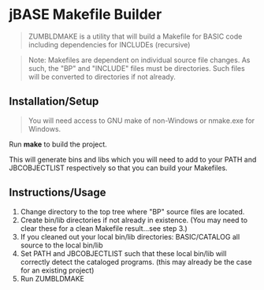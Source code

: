 # jBASE Makefile Builder

> ZUMBLDMAKE is a utility that will build a Makefile
> for BASIC code including dependencies for INCLUDEs (recursive)

> Note: Makefiles are dependent on individual source file
> changes. As such, the "BP" and "INCLUDE" files must be
> directories. Such files will be converted to directories if
> not already.

## Installation/Setup
>You will need access to GNU make of non-Windows or nmake.exe for Windows.

Run **make** to build the project.

This will generate bins and libs which you will need to add to your
PATH and JBCOBJECTLIST respectively so that you can build your Makefiles.

## Instructions/Usage

1. Change directory to the top tree where "BP" source files are located.
2. Create bin/lib directories if not already in existence.
(You may need to clear these for a clean Makefile result...see step 3.)
3. If you cleaned out your local bin/lib directories: BASIC/CATALOG all source to the local bin/lib
4. Set PATH and JBCOBJECTLIST such that these local bin/lib will
correctly detect the cataloged programs. (this may already be the case for an existing project)
5. Run ZUMBLDMAKE
